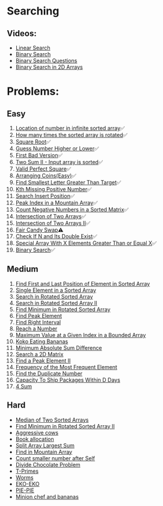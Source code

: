 

# Searching

## Videos:

- [Linear Search](https://youtu.be/_HRA37X8N_Q)
- [Binary Search](https://youtu.be/f6UU7V3szVw)
- [Binary Search Questions](https://youtu.be/W9QJ8HaRvJQ)
- [Binary Search in 2D Arrays](https://youtu.be/enI_KyGLYPo)

# Problems:

## Easy

1. [Location of number in infinite sorted array](https://www.geeksforgeeks.org/find-position-element-sorted-array-infinite-numbers/)✅
2. [How many times the sorted array is rotated](https://www.geeksforgeeks.org/find-rotation-count-rotated-sorted-array/)✅
3. [Square Root](https://leetcode.com/problems/sqrtx/)✅
4. [Guess Number Higher or Lower](https://leetcode.com/problems/guess-number-higher-or-lower/)✅
5. [First Bad Version](https://leetcode.com/problems/first-bad-version/)✅
6. [Two Sum II - Input array is sorted](https://leetcode.com/problems/two-sum-ii-input-array-is-sorted/)✅
7. [Valid Perfect Square](https://leetcode.com/problems/valid-perfect-square/)✅
8. [Arranging Coins(Easy)](https://leetcode.com/problems/arranging-coins/)✅
9. [Find Smallest Letter Greater Than Target](https://leetcode.com/problems/find-smallest-letter-greater-than-target/)✅
10. [Kth Missing Positive Number](https://leetcode.com/problems/kth-missing-positive-number/)✅
11. [Search Insert Position](https://leetcode.com/problems/search-insert-position/)✅
12. [Peak Index in a Mountain Array](https://leetcode.com/problems/peak-index-in-a-mountain-array/)✅
13. [Count Negative Numbers in a Sorted Matrix](https://leetcode.com/problems/count-negative-numbers-in-a-sorted-matrix/)✅
14. [Intersection of Two Arrays](https://leetcode.com/problems/intersection-of-two-arrays/)✅
15. [Intersection of Two Arrays II](https://leetcode.com/problems/intersection-of-two-arrays-ii/)✅
16. [Fair Candy Swap](https://leetcode.com/problems/fair-candy-swap/)⚠️
17. [Check If N and Its Double Exist](https://leetcode.com/problems/check-if-n-and-its-double-exist/)✅
18. [Special Array With X Elements Greater Than or Equal X](https://leetcode.com/problems/special-array-with-x-elements-greater-than-or-equal-x/)✅
19. [Binary Search](https://leetcode.com/problems/binary-search/)✅

## Medium
1. [Find First and Last Position of Element in Sorted Array](https://leetcode.com/problems/find-first-and-last-position-of-element-in-sorted-array/)
2. [Single Element in a Sorted Array](https://leetcode.com/problems/single-element-in-a-sorted-array/)
3. [Search in Rotated Sorted Array](https://leetcode.com/problems/search-in-rotated-sorted-array/)
4. [Search in Rotated Sorted Array II](https://leetcode.com/problems/search-in-rotated-sorted-array-ii/)
5. [Find Minimum in Rotated Sorted Array](https://leetcode.com/problems/find-minimum-in-rotated-sorted-array/)
6. [Find Peak Element](https://leetcode.com/problems/find-peak-element/)
7. [Find Right Interval](https://leetcode.com/problems/find-right-interval/)
8. [Reach a Number](https://leetcode.com/problems/reach-a-number/)
9. [Maximum Value at a Given Index in a Bounded Array](https://leetcode.com/problems/maximum-value-at-a-given-index-in-a-bounded-array/)
10. [Koko Eating Bananas](https://leetcode.com/problems/koko-eating-bananas/)
11. [Minimum Absolute Sum Difference](https://leetcode.com/problems/minimum-absolute-sum-difference/)
12. [Search a 2D Matrix](https://leetcode.com/problems/search-a-2d-matrix/)
13. [Find a Peak Element II](https://leetcode.com/problems/find-a-peak-element-ii/)
14. [Frequency of the Most Frequent Element](https://leetcode.com/problems/frequency-of-the-most-frequent-element/)
15. [Find the Duplicate Number](https://leetcode.com/problems/find-the-duplicate-number/)
16. [Capacity To Ship Packages Within D Days](https://leetcode.com/problems/capacity-to-ship-packages-within-d-days/)
17. [4 Sum](https://leetcode.com/problems/4sum/)

## Hard
- [Median of Two Sorted Arrays](https://leetcode.com/problems/median-of-two-sorted-arrays/)
- [Find Minimum in Rotated Sorted Array II](https://leetcode.com/problems/find-minimum-in-rotated-sorted-array-ii/)
- [Aggressive cows](https://www.spoj.com/problems/AGGRCOW/)
- [Book allocation](https://www.geeksforgeeks.org/allocate-minimum-number-pages/)
- [Split Array Largest Sum](https://leetcode.com/problems/split-array-largest-sum/)
- [Find in Mountain Array](https://leetcode.com/problems/find-in-mountain-array/)
- [Count smaller number after Self](https://leetcode.com/problems/count-of-smaller-numbers-after-self/)
- [Divide Chocolate Problem](https://curiouschild.github.io/leetcode/2019/06/21/divide-chocolate.html)
- [T-Primes](https://codeforces.com/problemset/problem/230/B)
- [Worms](https://codeforces.com/problemset/problem/474/B)
- [EKO-EKO](https://www.spoj.com/problems/EKO/)
- [PIE-PIE](https://www.spoj.com/problems/PIE/)
- [Minion chef and bananas](https://www.codechef.com/problems/MINEAT)

